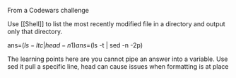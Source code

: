 From a Codewars challenge

Use [[Shell]] to list the most recently modified file in a directory and output only that directory. 

ans=$(ls -ltc | head -n 1)
ans=$(ls -t | sed -n -2p)

The learning points here are you cannot pipe an answer into a variable.
Use sed it pull a specific line, head can cause issues when formatting is at place